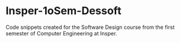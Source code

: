 # Insper-1oSem-Dessoft
Code snippets created for the Software Design course from the first semester of Computer Engineering at Insper.
